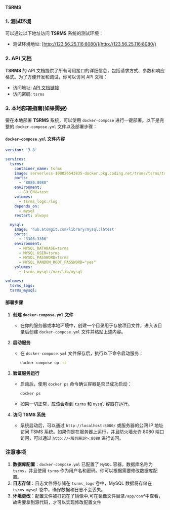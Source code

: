 **TSRMS** 

### 1. 测试环境
可以通过以下地址访问 **TSRMS** 系统的测试环境：
- 测试环境地址: [http://123.56.25.116:8080/](http://123.56.25.116:8080/)

### 2. API 文档
**TSRMS** 的 API 文档提供了所有可用接口的详细信息，包括请求方式、参数和响应格式。为了方便开发和调试，你可以访问 API 文档：
- 访问地址: [API 文档链接](https://apifox.com/apidoc/shared-53d80bda-a2ec-4f70-a8a2-9a643604e3f1)
- 访问密码: `tsrms`


### 3. 本地部署指南(如果需要)

要在本地部署 **TSRMS** 系统，可以使用 `docker-compose` 进行一键部署。以下是完整的 `docker-compose.yml` 文件以及部署步骤：

#### `docker-compose.yml` 文件内容
```yaml
version: '3.8'

services:
  tsrms:
    container_name: tsrms
    image: serverless-100026543835-docker.pkg.coding.net/trsms/tsrms/tsrms:latest
    ports:
      - "8080:8080"
    environment:
      - GO_ENV=test
    volumes:
      - tsrms_logs:/log
    depends_on:
      - mysql
    restart: always

  mysql:
    image: 'hub.atomgit.com/library/mysql:latest'
    ports:
      - "3306:3306"
    environment:
      - MYSQL_DATABASE=tsrms
      - MYSQL_USER=tsrms
      - MYSQL_PASSWORD=tsrms
      - MYSQL_RANDOM_ROOT_PASSWORD="yes"
    volumes:
      - tsrms_mysql:/var/lib/mysql

volumes:
  tsrms_logs:
  tsrms_mysql:
```

#### 部署步骤
1. **创建 `docker-compose.yml` 文件**
   - 在你的服务器或本地环境中，创建一个目录用于存放项目文件，进入该目录后创建 `docker-compose.yml` 文件并粘贴上述内容。

2. **启动服务**
   - 在 `docker-compose.yml` 文件保存后，执行以下命令启动服务：
     ```bash
     docker-compose up -d
     ```

3. **验证服务运行**
   - 启动后，使用 `docker ps` 命令确认容器是否已成功启动：
     ```bash
     docker ps
     ```

   - 如果一切正常，应该会看到 `tsrms` 和 `mysql` 容器在运行。

4. **访问 TSMS 系统**
   - 系统启动后，可以通过 `http://localhost:8080/` 或服务器的公网 IP 地址访问 TSMS 系统。如果你是在服务器上运行，并且防火墙允许 8080 端口访问，可以通过 `http://<服务器IP>:8080` 进行访问。

### 注意事项
1. **数据库配置**：`docker-compose.yml` 已配置了 `MySQL` 容器，数据库名称为 `tsrms`，并且使用 `tsrms` 作为用户名和密码。你可以根据需要修改数据库配置。
2. **日志存储**：日志文件将存储在 `tsrms_logs` 卷中，MySQL 数据将存储在 `tsrms_mysql` 卷中，确保数据和日志不会丢失。
3. **环境更改**：配置文件被打包在了镜像中,可在镜像文件目录`/app/conf`中查看，故需要拿到源代码，才可以实现修改配置文件



